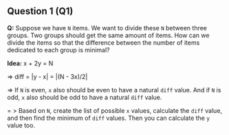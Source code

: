 ## Question 1 (Q1)
**Q:** Suppose we have `N` items. We want to divide these `N` between three groups. Two groups should get the same amount of items. 
How can we divide the items so that the difference between the number of items dedicated to each group is minimal?

**Idea:** x + 2y = N 

=> diff = |y - x| = |(N - 3x)/2|

=> If `N` is even, `x` also should be even to have a natural `diff` value. And if `N` is odd, `x` also should be odd to have a natural `diff` value. 

= > Based on `N`, create the list of possible `x` values, calculate the `diff` value, and then find the minimum of `diff` values. Then you can calculate the `y` value too. 
